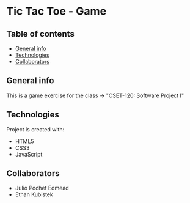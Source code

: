 # Tic Tac Toe - Game

## Table of contents
* [General info](#general-info)
* [Technologies](#technologies)
* [Collaborators](#collaborators)

## General info
This is a game exercise for the class -> "CSET-120: Software Project I"

## Technologies
Project is created with:
* HTML5
* CSS3
* JavaScript

## Collaborators
* Julio Pochet Edmead
* Ethan Kubistek
